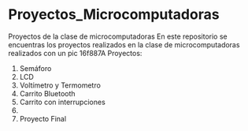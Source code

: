 # Proyectos_Microcomputadoras
Proyectos de la clase de microcomputadoras 
En este repositorio se encuentras los proyectos realizados en la clase de microcomputadoras realizados con un pic 16f887A
Proyectos:
1) Semáforo
2) LCD
3) Voltímetro y Termometro
4) Carrito Bluetooth
5) Carrito con interrupciones
6) 
7) Proyecto Final
